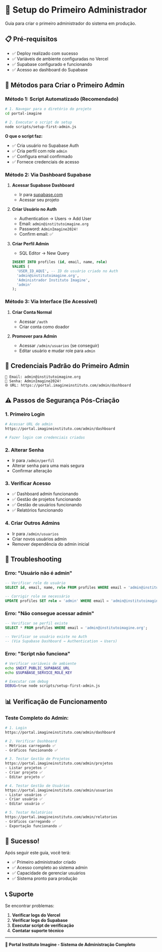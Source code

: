 # 🚀 Setup do Primeiro Administrador

Guia para criar o primeiro administrador do sistema em produção.

## 📋 **Pré-requisitos**

- ✅ Deploy realizado com sucesso
- ✅ Variáveis de ambiente configuradas no Vercel
- ✅ Supabase configurado e funcionando
- ✅ Acesso ao dashboard do Supabase

## 🔐 **Métodos para Criar o Primeiro Admin**

### **Método 1: Script Automatizado (Recomendado)**

```bash
# 1. Navegar para o diretório do projeto
cd portal-imagine

# 2. Executar o script de setup
node scripts/setup-first-admin.js
```

**O que o script faz:**
- ✅ Cria usuário no Supabase Auth
- ✅ Cria perfil com role `admin`
- ✅ Configura email confirmado
- ✅ Fornece credenciais de acesso

### **Método 2: Via Dashboard Supabase**

1. **Acessar Supabase Dashboard**
   - Ir para [supabase.com](https://supabase.com)
   - Acessar seu projeto

2. **Criar Usuário no Auth**
   - Authentication → Users → Add User
   - Email: `admin@institutoimagine.org`
   - Password: `AdminImagine2024!`
   - Confirm email: ✅

3. **Criar Perfil Admin**
   - SQL Editor → New Query
   ```sql
   INSERT INTO profiles (id, email, name, role)
   VALUES (
     'USER_ID_AQUI', -- ID do usuário criado no Auth
     'admin@institutoimagine.org',
     'Administrador Instituto Imagine',
     'admin'
   );
   ```

### **Método 3: Via Interface (Se Acessível)**

1. **Criar Conta Normal**
   - Acessar `/auth`
   - Criar conta como doador

2. **Promover para Admin**
   - Acessar `/admin/usuarios` (se conseguir)
   - Editar usuário e mudar role para `admin`

## 🎯 **Credenciais Padrão do Primeiro Admin**

```
📧 Email: admin@institutoimagine.org
🔑 Senha: AdminImagine2024!
🌐 URL: https://portal.imagineinstituto.com/admin/dashboard
```

## ⚠️ **Passos de Segurança Pós-Criação**

### **1. Primeiro Login**
```bash
# Acessar URL de admin
https://portal.imagineinstituto.com/admin/dashboard

# Fazer login com credenciais criadas
```

### **2. Alterar Senha**
- Ir para `/admin/perfil`
- Alterar senha para uma mais segura
- Confirmar alteração

### **3. Verificar Acesso**
- ✅ Dashboard admin funcionando
- ✅ Gestão de projetos funcionando
- ✅ Gestão de usuários funcionando
- ✅ Relatórios funcionando

### **4. Criar Outros Admins**
- Ir para `/admin/usuarios`
- Criar novos usuários admin
- Remover dependência do admin inicial

## 🔧 **Troubleshooting**

### **Erro: "Usuário não é admin"**
```sql
-- Verificar role do usuário
SELECT id, email, name, role FROM profiles WHERE email = 'admin@institutoimagine.org';

-- Corrigir role se necessário
UPDATE profiles SET role = 'admin' WHERE email = 'admin@institutoimagine.org';
```

### **Erro: "Não consegue acessar admin"**
```sql
-- Verificar se perfil existe
SELECT * FROM profiles WHERE email = 'admin@institutoimagine.org';

-- Verificar se usuário existe no Auth
-- (Via Supabase Dashboard → Authentication → Users)
```

### **Erro: "Script não funciona"**
```bash
# Verificar variáveis de ambiente
echo $NEXT_PUBLIC_SUPABASE_URL
echo $SUPABASE_SERVICE_ROLE_KEY

# Executar com debug
DEBUG=true node scripts/setup-first-admin.js
```

## 📊 **Verificação de Funcionamento**

### **Teste Completo do Admin:**
```bash
# 1. Login
https://portal.imagineinstituto.com/admin/dashboard

# 2. Verificar Dashboard
- Métricas carregando ✅
- Gráficos funcionando ✅

# 3. Testar Gestão de Projetos
https://portal.imagineinstituto.com/admin/projetos
- Listar projetos ✅
- Criar projeto ✅
- Editar projeto ✅

# 4. Testar Gestão de Usuários
https://portal.imagineinstituto.com/admin/usuarios
- Listar usuários ✅
- Criar usuário ✅
- Editar usuário ✅

# 5. Testar Relatórios
https://portal.imagineinstituto.com/admin/relatorios
- Gráficos carregando ✅
- Exportação funcionando ✅
```

## 🎉 **Sucesso!**

Após seguir este guia, você terá:

- ✅ Primeiro administrador criado
- ✅ Acesso completo ao sistema admin
- ✅ Capacidade de gerenciar usuários
- ✅ Sistema pronto para produção

## 📞 **Suporte**

Se encontrar problemas:

1. **Verificar logs do Vercel**
2. **Verificar logs do Supabase**
3. **Executar script de verificação**
4. **Contatar suporte técnico**

---

**🎯 Portal Instituto Imagine - Sistema de Administração Completo**
